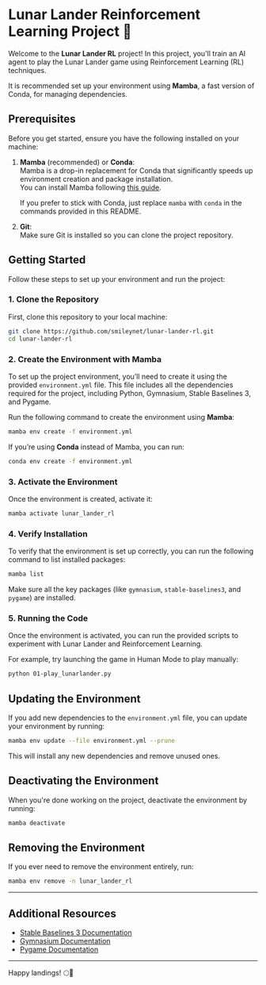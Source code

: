 # Lunar Lander Reinforcement Learning Project 🚀

Welcome to the **Lunar Lander RL** project! In this project, you'll train an AI agent to play the Lunar Lander game using Reinforcement Learning (RL) techniques. 

It is recommended  set up your environment using **Mamba**, a fast version of Conda, for managing dependencies.

## Prerequisites

Before you get started, ensure you have the following installed on your machine:

1. **Mamba** (recommended) or **Conda**:  
   Mamba is a drop-in replacement for Conda that significantly speeds up environment creation and package installation.  
   You can install Mamba following [this guide](https://mamba.readthedocs.io/en/latest/installation/mamba-installation.html).

   If you prefer to stick with Conda, just replace `mamba` with `conda` in the commands provided in this README.

2. **Git**:  
   Make sure Git is installed so you can clone the project repository.

## Getting Started

Follow these steps to set up your environment and run the project:

### 1. Clone the Repository

First, clone this repository to your local machine:

```bash
git clone https://github.com/smileynet/lunar-lander-rl.git
cd lunar-lander-rl
```

### 2. Create the Environment with Mamba

To set up the project environment, you’ll need to create it using the provided `environment.yml` file. This file includes all the dependencies required for the project, including Python, Gymnasium, Stable Baselines 3, and Pygame.

Run the following command to create the environment using **Mamba**:

```bash
mamba env create -f environment.yml
```

If you’re using **Conda** instead of Mamba, you can run:

```bash
conda env create -f environment.yml
```

### 3. Activate the Environment

Once the environment is created, activate it:

```bash
mamba activate lunar_lander_rl
```

### 4. Verify Installation

To verify that the environment is set up correctly, you can run the following command to list installed packages:

```bash
mamba list
```

Make sure all the key packages (like `gymnasium`, `stable-baselines3`, and `pygame`) are installed.

### 5. Running the Code

Once the environment is activated, you can run the provided scripts to experiment with Lunar Lander and Reinforcement Learning.

For example, try launching the game in Human Mode to play manually:

```bash
python 01-play_lunarlander.py
```

## Updating the Environment

If you add new dependencies to the `environment.yml` file, you can update your environment by running:

```bash
mamba env update --file environment.yml --prune
```

This will install any new dependencies and remove unused ones.

## Deactivating the Environment

When you're done working on the project, deactivate the environment by running:

```bash
mamba deactivate
```

## Removing the Environment

If you ever need to remove the environment entirely, run:

```bash
mamba env remove -n lunar_lander_rl
```

---

## Additional Resources

- [Stable Baselines 3 Documentation](https://stable-baselines3.readthedocs.io/en/master/)
- [Gymnasium Documentation](https://gymnasium.farama.org/)
- [Pygame Documentation](https://www.pygame.org/docs/)

---

Happy landings! 🌕🚀